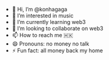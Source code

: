 - 👋 Hi, I’m @konhagaga
- 👀 I’m interested in music
- 🌱 I’m currently learning web3
- 💞️ I’m looking to collaborate on web3
- 📫 How to reach me 🇭🇰
- 😄 Pronouns: no money no talk
- ⚡ Fun fact: all money back my home

<!---
konhagaga/konhagaga is a ✨ special ✨ repository because its `README.md` (this file) appears on your GitHub profile.
You can click the Preview link to take a look at your changes.
--->

